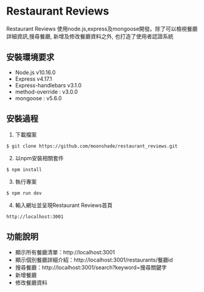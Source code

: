 # Restaurant Reviews
Restaurant Reviews 使用node.js,express及mongoose開發。除了可以檢視餐廳詳細資訊,搜尋餐廳, 新增及修改餐廳資料之外, 也打造了使用者認證系統

## 安裝環境要求

+ Node.js v10.16.0
+ Express v4.17.1
+ Express-handlebars v3.1.0
+ method-override : v3.0.0
+ mongoose : v5.6.0

## 安裝過程
1. 下載檔案
```
$ git clone https://github.com/moonshade/restaurant_reviews.git
```
2. 以npm安裝相關套件
```
$ npm install
```
3. 執行專案
```
$ npm run dev
```
4. 輸入網址並呈現Restaurant Reviews首頁
```
http://localhost:3001
```

## 功能說明
+ 顯示所有餐廳清單：http://localhost:3001
+ 顯示個別餐廳詳細介紹：http://localhost:3001/restaurants/餐廳id
+ 搜尋餐廳：http://localhost:3001/search?keyword=搜尋關鍵字
+ 新增餐廳
+ 修改餐廳資料